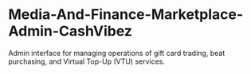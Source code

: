 # Media-And-Finance-Marketplace-Admin-CashVibez
Admin interface for managing operations of gift card trading, beat purchasing, and Virtual Top-Up (VTU) services.
